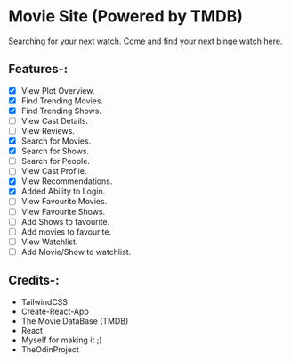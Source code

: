 # Movie Site (Powered by TMDB)

Searching for your next watch.
Come and find your next binge watch [here](https://moviebykick.netlify.app).

## Features-:
 - [X] View Plot Overview.
 - [X] Find Trending Movies.
 - [X] Find Trending Shows.
 - [ ] View Cast Details.
 - [ ] View Reviews.
 - [X] Search for Movies.
 - [X] Search for Shows.
 - [ ] Search for People.
 - [ ] View Cast Profile.
 - [X] View Recommendations.
 - [X] Added Ability to Login.
 - [ ] View Favourite Movies.
 - [ ] View Favourite Shows.
 - [ ] Add Shows to favourite.
 - [ ] Add movies to favourite.
 - [ ] View Watchlist.
 - [ ] Add Movie/Show to watchlist.

## Credits-:
* TailwindCSS
* Create-React-App
* The Movie DataBase (TMDB)
* React
* Myself for making it ;)
* TheOdinProject

